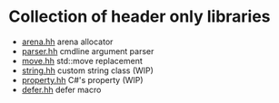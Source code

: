 # Collection of header only libraries

- [arena.hh](arena.hh) arena allocator
- [parser.hh](parser.hh) cmdline argument parser
- [move.hh](move.hh) std::move replacement
- [string.hh](string.hh) custom string class (WIP)
- [property.hh](property.hh) C#'s property (WIP)
- [defer.hh](defer.hh) defer macro
